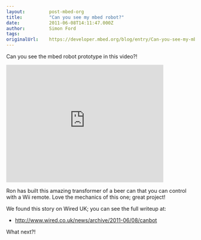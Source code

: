 ```yaml
---
layout:         post-mbed-org
title:          "Can you see my mbed robot?"
date:           2011-06-08T14:11:47.000Z
author:         Simon Ford
tags:           
originalUrl:    https://developer.mbed.org/blog/entry/Can-you-see-my-mbed-robot/
---
```


<p>Can you see the mbed robot prototype in this video?!</p>
<div class="flex-video">
  <iframe width="420" height="315" src="https://www.youtube.com/embed/7hag6Zgj78o"
  frameborder="0" allowfullscreen="allowfullscreen"></iframe>
</div>
<p>Ron has built this amazing transformer of a beer can that you can control
  with a Wii remote. Love the mechanics of this one; great project!</p>
<p>We found this story on Wired UK; you can see the full writeup at:</p>
<ul>
  <li><a href="http://www.wired.co.uk/news/archive/2011-06/08/canbot" rel="nofollow">http://www.wired.co.uk/news/archive/2011-06/08/canbot</a>

  </li>
</ul>
<p>What next?!</p>

